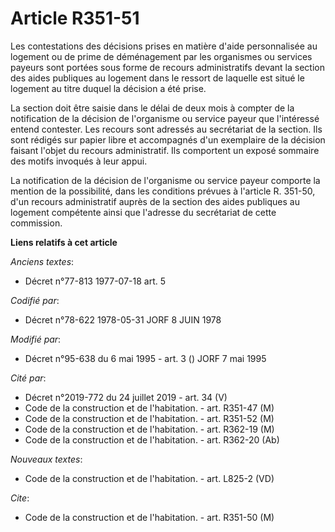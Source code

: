 # Article R351-51

Les contestations des décisions prises en matière d'aide personnalisée au logement ou de prime de déménagement par les
organismes ou services payeurs sont portées sous forme de recours administratifs devant la section des aides publiques au
logement dans le ressort de laquelle est situé le logement au titre duquel la décision a été prise.

La section doit être saisie dans le délai de deux mois à compter de la notification de la décision de l'organisme ou service
payeur que l'intéressé entend contester. Les recours sont adressés au secrétariat de la section. Ils sont rédigés sur papier
libre et accompagnés d'un exemplaire de la décision faisant l'objet du recours administratif. Ils comportent un exposé
sommaire des motifs invoqués à leur appui.

La notification de la décision de l'organisme ou service payeur comporte la mention de la possibilité, dans les conditions
prévues à l'article R. 351-50, d'un recours administratif auprès de la section des aides publiques au logement compétente
ainsi que l'adresse du secrétariat de cette commission.

**Liens relatifs à cet article**

_Anciens textes_:

  - Décret n°77-813 1977-07-18 art. 5

_Codifié par_:

  - Décret n°78-622 1978-05-31 JORF 8 JUIN 1978

_Modifié par_:

  - Décret n°95-638 du 6 mai 1995 - art. 3 () JORF 7 mai 1995

_Cité par_:

  - Décret n°2019-772 du 24 juillet 2019 - art. 34 (V)
  - Code de la construction et de l'habitation. - art. R351-47 (M)
  - Code de la construction et de l'habitation. - art. R351-52 (M)
  - Code de la construction et de l'habitation. - art. R362-19 (M)
  - Code de la construction et de l'habitation. - art. R362-20 (Ab)

_Nouveaux textes_:

  - Code de la construction et de l'habitation. - art. L825-2 (VD)

_Cite_:

  - Code de la construction et de l'habitation. - art. R351-50 (M)
